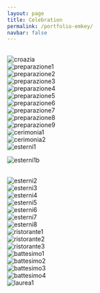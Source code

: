 ```yaml
---
layout: page
title: Celebration
permalink: /portfolio-emkey/
navbar: false
---
```


<br>

<img alt="croazia" src="https://res.cloudinary.com/lorenzoantei-github-io/image/upload/v1599579434/celebration/Matrimonio_Croazia_lc50q6.jpg" class='img-zoomable'>

<br>

<img alt="preparazione1" src="https://res.cloudinary.com/lorenzoantei-github-io/image/upload/v1599579423/celebration/Aledi-Marco_-_Preparazione_8_odbzio.jpg" class='img-zoomable'>

<br>

<img alt="preparazione2" src="https://res.cloudinary.com/lorenzoantei-github-io/image/upload/v1599579422/celebration/Aledi-Marco_-_Preparazione_7_bo2ehj.jpg" class='img-zoomable'>

<br>

<img alt="preparazione3" src="https://res.cloudinary.com/lorenzoantei-github-io/image/upload/v1599579418/celebration/Aledi-Marco_-_Preparazione_6_s9ry27.jpg" class='img-zoomable'>

<br>

<img alt="preparazione4" src="https://res.cloudinary.com/lorenzoantei-github-io/image/upload/v1599579418/celebration/Aledi-Marco_-_Preparazione_5_nq890o.jpg" class='img-zoomable'>

<br>

<img alt="preparazione5" src="https://res.cloudinary.com/lorenzoantei-github-io/image/upload/v1599579421/celebration/Aledi-Marco_-_Preparazione_4_o3etym.jpg" class='img-zoomable'>

<br>

<img alt="preparazione6" src="https://res.cloudinary.com/lorenzoantei-github-io/image/upload/v1599579421/celebration/Aledi-Marco_-_Preparazione_3_zy2lgv.jpg" class='img-zoomable'>

<br>

<img alt="preparazione7" src="https://res.cloudinary.com/lorenzoantei-github-io/image/upload/v1599579422/celebration/Aledi-Marco_-_Preparazione_2_tm96mn.jpg" class='img-zoomable'>

<br>

<img alt="preparazione8" src="https://res.cloudinary.com/lorenzoantei-github-io/image/upload/v1599579423/celebration/Aledi-Marco_-_Preparazione_8_odbzio.jpg" class='img-zoomable'>

<br>

<img alt="preparazione9" src="https://res.cloudinary.com/lorenzoantei-github-io/image/upload/v1599579414/celebration/Aledi-Marco_-_Preparazione_1_rhrs2o.jpg" class='img-zoomable'>

<br>

<img alt="cerimonia1" src="https://res.cloudinary.com/lorenzoantei-github-io/image/upload/v1599579406/celebration/Aledi-Marco_-_Cerimonia_1_rj9qbh.jpg" class='img-zoomable'>

<br>

<img alt="cerimonia2" src="https://res.cloudinary.com/lorenzoantei-github-io/image/upload/v1599579411/celebration/Aledi-Marco_-_Cerimonia_2_cjmxbk.jpg" class='img-zoomable'>

<br>

<img alt="esterni1" src="https://res.cloudinary.com/lorenzoantei-github-io/image/upload/v1599579414/celebration/Aledi-Marco_-_Esterne_4_vres60.jpg" class='img-zoomable'>

<br>

<img alt="esterni1b" src="https://res.cloudinary.com/lorenzoantei-github-io/image/upload/v1599579406/celebration/Aledi-Marco_-_Esterne_1_qi5yyj.jpg" class='img-zoomable'><br>

<br>

<img alt="esterni2" src="https://res.cloudinary.com/lorenzoantei-github-io/image/upload/v1599579407/celebration/Aledi-Marco_-_Esterne_2_muspdw.jpg" class='img-zoomable'>

<br>

<img alt="esterni3" src="https://res.cloudinary.com/lorenzoantei-github-io/image/upload/v1599579410/celebration/Aledi-Marco_-_Esterne_3_aqi9ze.jpg" class='img-zoomable'>

<br>

<img alt="esterni4" src="https://res.cloudinary.com/lorenzoantei-github-io/image/upload/v1599579410/celebration/Aledi-Marco_-_Esterne_5_t12n57.jpg" class='img-zoomable'>

<br>

<img alt="esterni5" src="https://res.cloudinary.com/lorenzoantei-github-io/image/upload/v1599579411/celebration/Aledi-Marco_-_Esterne_6_kum7gq.jpg" class='img-zoomable'>

<br>

<img alt="esterni6" src="https://res.cloudinary.com/lorenzoantei-github-io/image/upload/v1599579415/celebration/Aledi-Marco_-_Esterne_8_bwbnen.jpg" class='img-zoomable'>

<br>

<img alt="esterni7" src="https://res.cloudinary.com/lorenzoantei-github-io/image/upload/v1599579414/celebration/Aledi-Marco_-_Esterne_7_gil3va.jpg" class='img-zoomable'>

<br>

<img alt="esterni8" src="https://res.cloudinary.com/lorenzoantei-github-io/image/upload/v1599579416/celebration/Aledi-Marco_-_Esterne_9_qpcynw.jpg" class='img-zoomable'>

<br>

<img alt="ristorante1" src="https://res.cloudinary.com/lorenzoantei-github-io/image/upload/v1599579425/celebration/Aledi-Marco_-_Ristorante_1_r0zqoy.jpg" class='img-zoomable'>

<br>

<img alt="ristorante2" src="https://res.cloudinary.com/lorenzoantei-github-io/image/upload/v1599579427/celebration/Aledi-Marco_-_Ristorante_2_xicohv.jpg" class='img-zoomable'>

<br>

<img alt="ristorante3" src="https://res.cloudinary.com/lorenzoantei-github-io/image/upload/v1599579427/celebration/Aledi-Marco_-_Ristorante_3_pkjvka.jpg" class='img-zoomable'>

<br>

<img alt="battesimo1" src="https://res.cloudinary.com/lorenzoantei-github-io/image/upload/v1599579428/celebration/Battesimo_Dario_3_zrjqzi.jpg" class='img-zoomable'>

<br>

<img alt="battesimo2" src="https://res.cloudinary.com/lorenzoantei-github-io/image/upload/v1599579426/celebration/Battesimo_Dario_1_ubqvfo.jpg" class='img-zoomable'>

<br>

<img alt="battesimo3" src="https://res.cloudinary.com/lorenzoantei-github-io/image/upload/v1599579429/celebration/Battesimo_Dario_4_nyxf61.jpg" class='img-zoomable'>

<br>

<img alt="battesimo4" src="https://res.cloudinary.com/lorenzoantei-github-io/image/upload/v1599579429/celebration/Battesimo_Dario_2_dxvawa.jpg" class='img-zoomable'>

<br>

<img alt="laurea1" src="https://res.cloudinary.com/lorenzoantei-github-io/image/upload/v1599579431/celebration/Laurea_Sara_wjcqbz.jpg" class='img-zoomable'>

<br>
